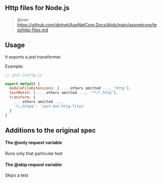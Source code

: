 
## Http files for Node.js

> @see https://github.com/dotnet/AspNetCore.Docs/blob/main/aspnetcore/test/http-files.md

## Usage

It exports a jest transformer.

Example:

```javascript
// jest.config.js

export default {
  moduleFileExtensions: [ ... others omitted ..., 'http'],
  testMatch: [ ... others omitted ..., '**/*.http'],
  transform: {
    ... others omitted ...,
    '\\.http$': 'jest-dot-http-files'
  }
}

```

## Additions to the original spec

#### The @only request variable

Runs only that particular test

#### The @skip request variable

Skips a test
